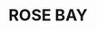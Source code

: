 ---
lastmod: '2025-04-06T06:05:20+00:00'
latitude: -33.875709
layout: suburb
longitude: 151.266989
postcode: '2029'
state: NSW
title: ROSE BAY
url: /nsw/rose-bay/
---